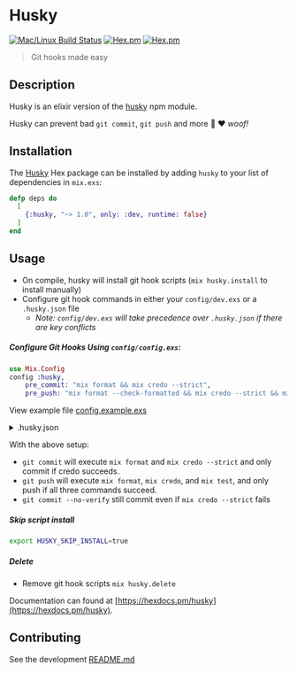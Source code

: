 # Husky
[![Mac/Linux Build Status](https://img.shields.io/travis/spencerdcarlson/husky-elixir.svg?label=Mac%20OSX%20%26%20Linux)](https://travis-ci.org/spencerdcarlson/husky-elixir/branches) [![Hex.pm](https://img.shields.io/hexpm/v/husky.svg)](https://hex.pm/packages/husky) [![Hex.pm](https://img.shields.io/hexpm/dt/husky.svg?style=flat)](https://hex.pm/packages/husky)
> Git hooks made easy

## Description
Husky is an elixir version of the [husky](https://www.npmjs.com/package/husky) npm module.

Husky can prevent bad `git commit`, `git push` and more 🐶 ❤️ _woof!_



## Installation
The [Husky](https://hex.pm/packages/husky) Hex package can be installed 
by adding `husky` to your list of dependencies in `mix.exs`: 
```elixir
defp deps do
  [
    {:husky, "~> 1.0", only: :dev, runtime: false}
  ]
end
```

## Usage
* On compile, husky will install git hook scripts (`mix husky.install` to install manually)
* Configure git hook commands in either your `config/dev.exs` or a `.husky.json` file
    * *Note: `config/dev.exs` will take precedence over `.husky.json` if there are key conflicts*

##### Configure Git Hooks Using `config/config.exs`:
```elixir
use Mix.Config
config :husky,
    pre_commit: "mix format && mix credo --strict",
    pre_push: "mix format --check-formatted && mix credo --strict && mix test"
```
View example file [config.example.exs](./priv/config.example.exs) 

<details><summary>.husky.json</summary>
<p>

##### Configure Git Hooks Using `.husky.json`:
```JSON
{
  "husky": {
    "hooks": {
      "pre_commit": "mix format && mix credo --strict",
      "pre_push": "mix format --check-formatted && mix credo --strict && mix test"
    }
  }
}
```
View example file [.husky.example.json](./priv/.husky.example.json)
</p>
</details>

With the above setup:
* `git commit` will execute `mix format` and `mix credo --strict` and only commit if credo succeeds.
* `git push` will execute `mix format`, `mix credo`, and `mix test`, and only push if all three commands succeed.
* `git commit --no-verify` still commit even if `mix credo --strict` fails

##### Skip script install
```bash
export HUSKY_SKIP_INSTALL=true
```

##### Delete 
* Remove git hook scripts `mix husky.delete`



Documentation can found at [https://hexdocs.pm/husky](https://hexdocs.pm/husky).

## Contributing
See the development [README.md](./dev/README.md)


